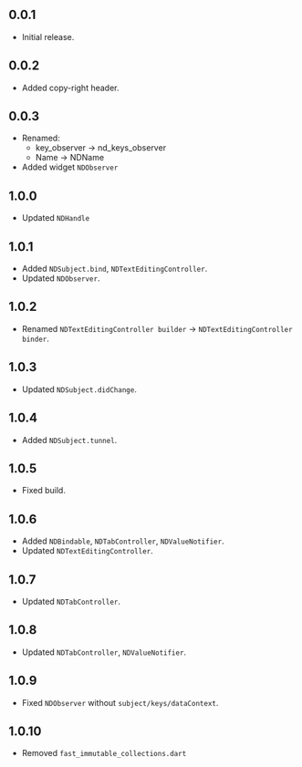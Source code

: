 ## 0.0.1

* Initial release.

## 0.0.2

* Added copy-right header.

## 0.0.3

* Renamed:
  * key_observer -> nd_keys_observer
  * Name -> NDName
* Added widget ```NDObserver```

## 1.0.0

* Updated ```NDHandle```

## 1.0.1

* Added ```NDSubject.bind```, ```NDTextEditingController```.
* Updated ```NDObserver```.

## 1.0.2

* Renamed  ```NDTextEditingController builder``` -> ```NDTextEditingController binder```.

## 1.0.3

* Updated ```NDSubject.didChange```. 

## 1.0.4

* Added ```NDSubject.tunnel```.

## 1.0.5
* Fixed build.

## 1.0.6
* Added ```NDBindable```, ```NDTabController```, ```NDValueNotifier```.
* Updated ```NDTextEditingController```.

## 1.0.7
* Updated ```NDTabController```.

## 1.0.8
* Updated ```NDTabController```, ```NDValueNotifier```.

## 1.0.9
* Fixed ```NDObserver``` without ```subject/keys/dataContext```.

## 1.0.10
* Removed ```fast_immutable_collections.dart```